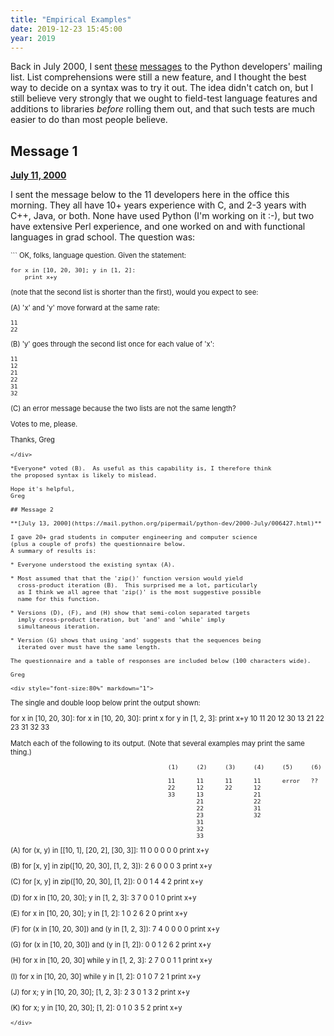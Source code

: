 ```yaml
---
title: "Empirical Examples"
date: 2019-12-23 15:45:00
year: 2019
---
```


Back in July 2000,
I sent [these](http://mail.python.org/pipermail/python-dev/2000-July/006098.html)
[messages](http://mail.python.org/pipermail/python-dev/2000-July/006427.html)
to the Python developers' mailing list.
List comprehensions were still a new feature,
and I thought the best way to decide on a syntax was to try it out.
The idea didn't catch on,
but I still believe very strongly that
we ought to field-test language features and additions to libraries
*before* rolling them out,
and that such tests are much easier to do than most people believe.

## Message 1

**[July 11, 2000](http://mail.python.org/pipermail/python-dev/2000-July/006098.html)**

I sent the message below to the 11 developers here in the office this
morning.  They all have 10+ years experience with C, and 2-3 years with
C++, Java, or both.  None have used Python (I'm working on it :-), but two
have extensive Perl experience, and one worked on and with functional
languages in grad school.  The question was:

<div style="font-size:80%" markdown="1">
```
OK, folks, language question.  Given the statement:

    for x in [10, 20, 30]; y in [1, 2]:
        print x+y

(note that the second list is shorter than the first),
would you expect to see:

(A) 'x' and 'y' move forward at the same rate:

    11
    22

(B) 'y' goes through the second list once for each value of 'x':

    11
    12
    21
    22
    31
    32

(C) an error message because the two lists are not the same length?

Votes to me, please.

Thanks,
Greg
```
</div>

*Everyone* voted (B).  As useful as this capability is, I therefore think
the proposed syntax is likely to mislead.

Hope it's helpful,
Greg

## Message 2

**[July 13, 2000](https://mail.python.org/pipermail/python-dev/2000-July/006427.html)**

I gave 20+ grad students in computer engineering and computer science
(plus a couple of profs) the questionnaire below.
A summary of results is:

* Everyone understood the existing syntax (A).

* Most assumed that that the 'zip()' function version would yield
  cross-product iteration (B).  This surprised me a lot, particularly
  as I think we all agree that 'zip()' is the most suggestive possible
  name for this function.

* Versions (D), (F), and (H) show that semi-colon separated targets
  imply cross-product iteration, but 'and' and 'while' imply
  simultaneous iteration.

* Version (G) shows that using 'and' suggests that the sequences being
  iterated over must have the same length.

The questionnaire and a table of responses are included below (100 characters wide).

Greg

<div style="font-size:80%" markdown="1">
```
The single and double loop below print the output shown:

for x in [10, 20, 30]:          for x in [10, 20, 30]:
    print x                         for y in [1, 2, 3]:
                                        print x+y
10                              11
20                              12
30                              13
                                21
                                22
                                23
                                31
                                32
                                33

Match each of the following to its output.
(Note that several examples may print the same thing.)


                                                (1)     (2)     (3)     (4)     (5)     (6)

                                                11      11      11      11      error   ??
                                                22      12      22      12
                                                33      13              21
                                                        21              22
                                                        22              31
                                                        23              32
                                                        31
                                                        32
                                                        33

(A)
for (x, y) in [[10, 1], [20, 2], [30, 3]]:      11      0       0       0       0       0
    print x+y

(B)
for [x, y] in zip([10, 20, 30], [1, 2, 3]):     2       6       0       0       0       3
    print x+y

(C)
for [x, y] in zip([10, 20, 30], [1, 2]):        0       0       1       4       4       2
    print x+y

(D)
for x in [10, 20, 30]; y in [1, 2, 3]:          3       7       0       0       1       0
    print x+y

(E)
for x in [10, 20, 30]; y in [1, 2]:             1       0       2       6       2       0
    print x+y

(F)
for (x in [10, 20, 30]) and (y in [1, 2, 3]):   7       4       0       0       0       0
    print x+y

(G)
for (x in [10, 20, 30]) and (y in [1, 2]):      0       0       1       2       6       2
    print x+y

(H)
for x in [10, 20, 30] while y in [1, 2, 3]:     2       7       0       0       1       1
    print x+y

(I)
for x in [10, 20, 30] while y in [1, 2]:        0       1       0       7       2       1
    print x+y

(J)
for x; y in [10, 20, 30]; [1, 2, 3]:            2       3       0       1       3       2
    print x+y

(K)
for x; y in [10, 20, 30]; [1, 2]:               0       1       0       3       5       2
    print x+y
```
</div>
